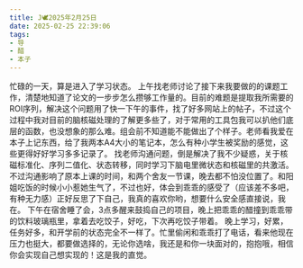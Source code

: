 ```yaml
---
title: J🕊️2025年2月25日
date: 2025-02-25 22:39:06
tags:
- 导
- 醋
- 本子
---
```

忙碌的一天，算是进入了学习状态。
上午找老师讨论了接下来我要做的的课题工作，清楚地知道了论文的一步步怎么攒够工作量的。目前的难题是提取我所需要的ROI序列，解决这个问题用了快一下午的事件，找了好多网站上的帖子，不过这个过程中我对目前的脑核磁处理的了解更多些了，对于常用的工具包我可以扒他们底层的函数，也没想象的那么难。组会前不知道能不能做出了个样子。老师看我爱在本子上记东西，给了我两本A4大小的笔记本，怎么有种小学生被奖励的感觉，这些更得好好学习多多记录了。
找老师沟通问题，倒是解决了我不少疑惑，关于核磁标准化、序列二值化、状态转移，同时学习下脑电里微状态和核磁里的共激活。不过沟通影响了原本上课的时间，和两个舍友一节课，晚去都不怕没位置了。和阳姐吃饭的时候小小惹她生气了，不过也好，体会到乖乖的感受了（应该差不多吧，有种无力感）正好反思了下自己，我真的喜欢你哟，想要什么安全感直接说，我在。
下午在宿舍睡了会，3点多醒来鼓捣自己的项目，晚上把乖乖的醋撞到乖乖带的饮料玻璃瓶里，拿着去吃饺子，好吃，下次再吃饺子带着。
晚上学习，好累，任务好多，和开学前的状态完全不一样了。忙里偷闲和乖乖打了电话，看来他现在压力也挺大，都要做选择的，无论你选啥，我还是和你一块面对的，抱抱哦，相信你会实现自己想实现的！这是我的直觉。